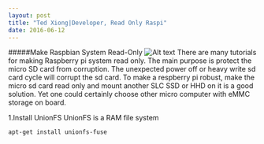 ```yaml
---
layout: post
title: "Ted Xiong|Developer, Read Only Raspi"
date: 2016-06-12
---
```


#####Make Raspbian System Read-Only
![Alt text](/image/img.jpg)
There are many tutorials for making Raspberry pi system read only. The main purpose is protect the micro SD card from corruption. The unexpected power off or heavy write sd card cycle will corrupt the sd card. To make a respberry pi robust, make the micro sd card read only and mount another SLC SSD or HHD on it is a good solution. Yet one could certainly choose other micro computer with eMMC storage on board.

1.Install UnionFS
UnionFS is a RAM file system
<pre class="prettyprint pre-scrollable"><code>apt-get install unionfs-fuse</code></pre>
